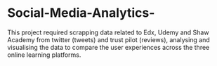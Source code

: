 # Social-Media-Analytics-
This project required scrapping data related to Edx, Udemy and Shaw Academy from twitter (tweets) and trust pilot (reviews), analysing and visualising the data to compare the user experiences across the three online learning platforms. 
